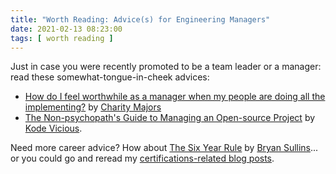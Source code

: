 ```yaml
---
title: "Worth Reading: Advice(s) for Engineering Managers"
date: 2021-02-13 08:23:00
tags: [ worth reading ]
---
```

Just in case you were recently promoted to be a team leader or a manager: read these somewhat-tongue-in-cheek advices:

*  [How do I feel worthwhile as a manager when my people are doing all the implementing?](https://charity.wtf/2021/01/23/questionable-advice-how-do-i-feel-worthwhile-as-a-manager-when-my-people-are-doing-all-the-implementing/) by [Charity Majors](https://twitter.com/mipsytipsy)
*  [The Non-psychopath's Guide to Managing an Open-source Project](http://queue.acm.org/detail.cfm?ref=rss&id=3447645) by [Kode Vicious](https://twitter.com/kode_vicious).

Need more career advice? How about [The Six Year Rule](https://thinkingoutcloud.org/2021/01/27/the-six-year-rule-keeping-your-skills-relevant-in-a-sea-of-technology/) by [Bryan Sullins](https://thinkingoutcloud.org/about-me/)... or you could go and reread my [certifications-related blog posts](/tag/certifications.html).
